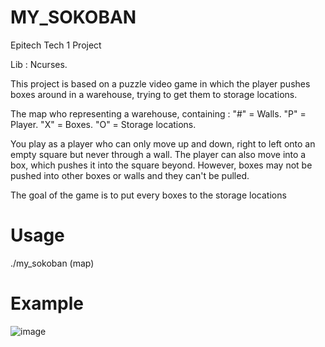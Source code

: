 # MY_SOKOBAN
Epitech Tech 1 Project

Lib : Ncurses.

This project is based on a puzzle video game in which the player pushes boxes around in a warehouse, trying to get them to storage locations.

The map who representing a warehouse, containing :
"#" = Walls.
"P" = Player.
"X" = Boxes.
"O" = Storage locations.

You play as a player who can only move up and down, right to left onto an empty square but never through a wall.
The player can also move into a box, which pushes it into the square beyond.
However, boxes may not be pushed into other boxes or walls and they can't be pulled.

The goal of the game is to put every boxes to the storage locations

# Usage
./my_sokoban (map)

# Example
![image](file:///home/jyann/Desktop/sokoban_example.png)